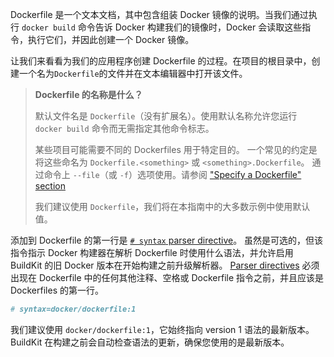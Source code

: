 
Dockerfile 是一个文本文档，其中包含组装 Docker 镜像的说明。当我们通过执行 `docker build` 命令告诉 Docker 构建我们的镜像时，Docker 会读取这些指令，执行它们，并因此创建一个 Docker 镜像。


让我们来看看为我们的应用程序创建 Dockerfile 的过程。在项目的根目录中，创建一个名为`Dockerfile`的文件并在文本编辑器中打开该文件。


> **Dockerfile 的名称是什么？**
>
> 默认文件名是 `Dockerfile`（没有扩展名）。使用默认名称允许您运行 `docker build` 命令而无需指定其他命令标志。
>
> 某些项目可能需要不同的 Dockerfiles 用于特定目的。
> 一个常见的约定是将这些命名为 `Dockerfile.<something>` 或 `<something>.Dockerfile`。
> 通过命令上 `--file`（或 `-f`）选项使用。请参阅 ["Specify a Dockerfile" section](/engine/reference/commandline/build/#specify-a-dockerfile--f)
>
> 我们建议使用 `Dockerfile`，我们将在本指南中的大多数示例中使用默认值。

添加到 Dockerfile 的第一行是 [`# syntax` parser directive](/engine/reference/builder/#syntax)。
虽然是可选的，但该指令指示 Docker 构建器在解析 Dockerfile 时使用什么语法，并允许启用 BuildKit 的旧 Docker 版本在开始构建之前升级解析器。
[Parser directives](/engine/reference/builder/#parser-directives) 必须出现在 Dockerfile 中的任何其他注释、空格或 Dockerfile 指令之前，并且应该是 Dockerfiles 的第一行。

```dockerfile
# syntax=docker/dockerfile:1
```

我们建议使用 `docker/dockerfile:1`，它始终指向 version 1  语法的最新版本。BuildKit 在构建之前会自动检查语法的更新，确保您使用的是最新版本。